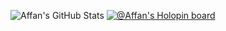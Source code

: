 ![Affan's GitHub Stats](https://github-readme-stats.vercel.app/api?username=affanmustafa&count_private=true&show_icons=true&theme=onedark)
[![@Affan's Holopin board](https://holopin.io/api/user/board?user=affanmustafa)](https://holopin.io/@affanmustafa)
